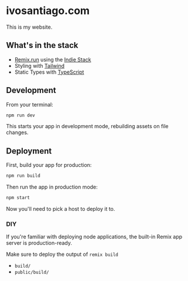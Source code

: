 # ivosantiago.com

This is my website.

## What's in the stack

- [Remix.run](https://remix.run) using the [Indie Stack](https://github.com/remix-run/indie-stack)
- Styling with [Tailwind](https://tailwindcss.com/)
- Static Types with [TypeScript](https://typescriptlang.org)

## Development

From your terminal:

```sh
npm run dev
```

This starts your app in development mode, rebuilding assets on file changes.

## Deployment

First, build your app for production:

```sh
npm run build
```

Then run the app in production mode:

```sh
npm start
```

Now you'll need to pick a host to deploy it to.

### DIY

If you're familiar with deploying node applications, the built-in Remix app server is production-ready.

Make sure to deploy the output of `remix build`

- `build/`
- `public/build/`
